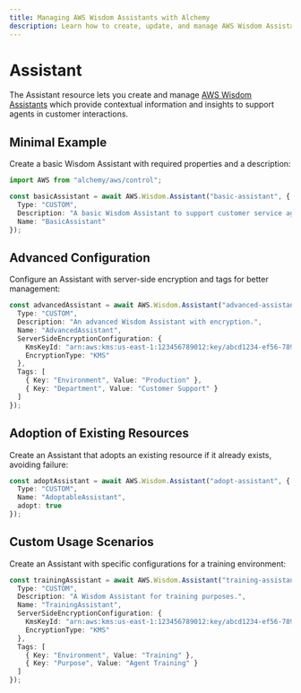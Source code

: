 ```yaml
---
title: Managing AWS Wisdom Assistants with Alchemy
description: Learn how to create, update, and manage AWS Wisdom Assistants using Alchemy Cloud Control.
---
```


# Assistant

The Assistant resource lets you create and manage [AWS Wisdom Assistants](https://docs.aws.amazon.com/wisdom/latest/userguide/) which provide contextual information and insights to support agents in customer interactions.

## Minimal Example

Create a basic Wisdom Assistant with required properties and a description:

```ts
import AWS from "alchemy/aws/control";

const basicAssistant = await AWS.Wisdom.Assistant("basic-assistant", {
  Type: "CUSTOM",
  Description: "A basic Wisdom Assistant to support customer service agents.",
  Name: "BasicAssistant"
});
```

## Advanced Configuration

Configure an Assistant with server-side encryption and tags for better management:

```ts
const advancedAssistant = await AWS.Wisdom.Assistant("advanced-assistant", {
  Type: "CUSTOM",
  Description: "An advanced Wisdom Assistant with encryption.",
  Name: "AdvancedAssistant",
  ServerSideEncryptionConfiguration: {
    KmsKeyId: "arn:aws:kms:us-east-1:123456789012:key/abcd1234-ef56-7890-abcd-ef1234567890",
    EncryptionType: "KMS"
  },
  Tags: [
    { Key: "Environment", Value: "Production" },
    { Key: "Department", Value: "Customer Support" }
  ]
});
```

## Adoption of Existing Resources

Create an Assistant that adopts an existing resource if it already exists, avoiding failure:

```ts
const adoptAssistant = await AWS.Wisdom.Assistant("adopt-assistant", {
  Type: "CUSTOM",
  Name: "AdoptableAssistant",
  adopt: true
});
```

## Custom Usage Scenarios

Create an Assistant with specific configurations for a training environment:

```ts
const trainingAssistant = await AWS.Wisdom.Assistant("training-assistant", {
  Type: "CUSTOM",
  Description: "A Wisdom Assistant for training purposes.",
  Name: "TrainingAssistant",
  ServerSideEncryptionConfiguration: {
    KmsKeyId: "arn:aws:kms:us-east-1:123456789012:key/abcd1234-ef56-7890-abcd-ef1234567890",
    EncryptionType: "KMS"
  },
  Tags: [
    { Key: "Environment", Value: "Training" },
    { Key: "Purpose", Value: "Agent Training" }
  ]
});
```